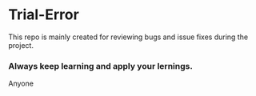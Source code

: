 # Trial-Error

This repo is mainly created for reviewing bugs and issue fixes during the project.

### Always keep learning and apply your lernings.

Anyone

